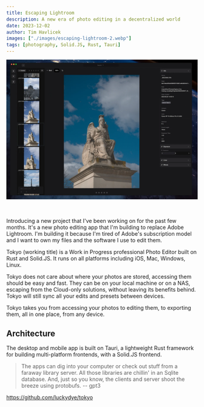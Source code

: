 ```yaml
---
title: Escaping Lightroom
description: A new era of photo editing in a decentralized world
date: 2023-12-02
author: Tim Havlicek
images: ["./images/escaping-lightroom-2.webp"]
tags: [photography, Solid.JS, Rust, Tauri]
---
```


![Escaping Lightroom](./images/escaping-lightroom.webp)

<br/>

Introducing a new project that I've been working on for the past few months.
It's a new photo editing app that I'm building to replace Adobe Lightroom. I'm building it because I'm tired of Adobe's subscription model and I want to own my files and the software I use to edit them.

Tokyo (working title) is a Work in Progress professional Photo Editor built on Rust and Solid.JS. It runs on all platforms including iOS, Mac, Windows, Linux.

Tokyo does not care about where your photos are stored, accessing them should be easy and fast. They can be on your local machine or on a NAS, escaping from the Cloud-only solutions, without leaving its benefits behind. Tokyo will still sync all your edits and presets between devices.

Tokyo takes you from accessing your photos to editing them, to exporting them, all in one place, from any device.

## Architecture

The desktop and mobile app is built on Tauri, a lightweight Rust framework for building multi-platform frontends, with a Solid.JS frontend.

> The apps can dig into your computer or check out stuff from a faraway library server. All those libraries are chillin' in an Sqlite database. And, just so you know, the clients and server shoot the breeze using protobufs. -- gpt3

https://github.com/luckydye/tokyo
